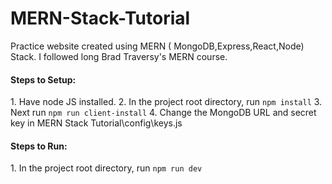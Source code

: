 # MERN-Stack-Tutorial
Practice website created using MERN ( MongoDB,Express,React,Node) Stack. I followed long Brad Traversy's MERN course. 

<h4>Steps to Setup:</h4>
1. Have node JS installed.
2. In the project root directory, run <code>npm install</code>
3. Next run <code>npm run client-install</code>
4. Change the MongoDB URL and secret key in MERN Stack Tutorial\config\keys.js

<h4>Steps to Run:</h4>
1. In the project root directory, run <code>npm run dev</code>

